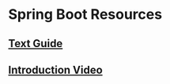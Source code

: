 # Spring Boot Resources

## [Text Guide](https://www.tutorialspoint.com/spring_boot/index.htm)

## [Introduction Video](https://www.youtube.com/watch?v=vtPkZShrvXQ&t=1s&ab_channel=freeCodeCamp.org)
